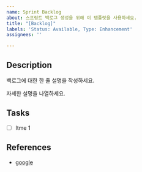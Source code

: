 ```yaml
---
name: Sprint Backlog
about: 스프링트 백로그 생성을 위해 이 템플릿을 사용하세요.
title: "[Backlog]"
labels: 'Status: Available, Type: Enhancement'
assignees: ''

---
```


## Description

백로그에 대한 한 줄 설명을 작성하세요.

자세한 설명을 나열하세요.

## Tasks

- [ ] Itme 1

## References

- [google](https://www.google.com/)
